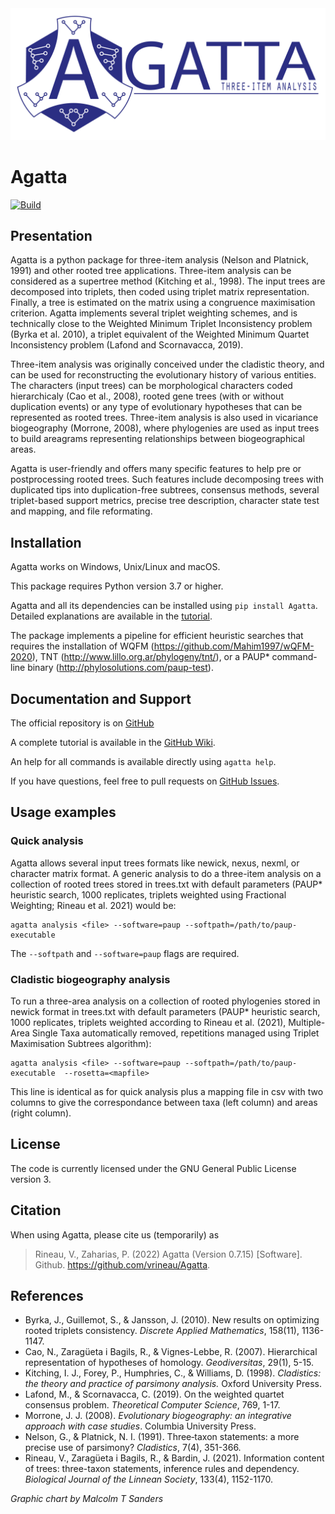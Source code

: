 <img src="https://github.com/vrineau/agatta/blob/main/agatta/agatta.png?raw=true" alt="agatta_logotype" width="700"/>

# Agatta

[![Build](https://github.com/vrineau/Agatta/actions/workflows/python-package.yml/badge.svg)](https://github.com/vrineau/Agatta/actions/workflows/python-package.yml)

## Presentation

Agatta is a python package for three-item analysis (Nelson and Platnick, 1991) and other rooted tree applications. Three-item analysis can be considered as a supertree method (Kitching et al., 1998). The input trees are decomposed into triplets, then coded using triplet matrix representation. Finally, a tree is estimated on the matrix using a congruence maximisation criterion. Agatta implements several triplet weighting schemes, and is technically close to the Weighted Minimum Triplet Inconsistency problem (Byrka et al. 2010), a triplet equivalent of the Weighted Minimum Quartet Inconsistency problem (Lafond and Scornavacca, 2019).

Three-item analysis was originally conceived under the cladistic theory, and can be used for reconstructing the evolutionary history of various entities. The characters (input trees) can be morphological characters coded hierarchicaly (Cao et al., 2008), rooted gene trees (with or without duplication events) or any type of evolutionary hypotheses that can be represented as rooted trees. Three-item analysis is also used in vicariance biogeography (Morrone, 2008), where phylogenies are used as input trees to build areagrams representing relationships between biogeographical areas.

Agatta is user-friendly and offers many specific features to help pre or postprocessing rooted trees. Such features include decomposing trees with duplicated tips into duplication-free subtrees, consensus methods, several triplet-based support metrics, precise tree description, character state test and mapping, and file reformating. 

## Installation

Agatta works on Windows, Unix/Linux and macOS.

This package requires Python version 3.7 or higher.

Agatta and all its dependencies can be installed using `pip install Agatta`. Detailed explanations are available in the [tutorial](https://github.com/vrineau/Agatta/wiki/Tutorial).

The package implements a pipeline for efficient heuristic searches that requires the installation of WQFM (https://github.com/Mahim1997/wQFM-2020), TNT (http://www.lillo.org.ar/phylogeny/tnt/), or a PAUP* command-line binary (http://phylosolutions.com/paup-test).

## Documentation and Support

The official repository is on [GitHub](https://github.com/vrineau/Agatta)

A complete tutorial is available in the [GitHub Wiki](https://github.com/vrineau/Agatta/wiki/Tutorial).

An help for all commands is available directly using `agatta help`.

If you have questions, feel free to pull requests on [GitHub Issues](https://github.com/vrineau/Agatta/issues).

## Usage examples

### Quick analysis

Agatta allows several input trees formats like newick, nexus, nexml, or character matrix format. A generic analysis to do a three-item analysis on a collection of rooted trees stored in trees.txt with default parameters (PAUP* heuristic search, 1000 replicates, triplets weighted using Fractional Weighting; Rineau et al. 2021) would be:
```
agatta analysis <file> --software=paup --softpath=/path/to/paup-executable
```
The `--softpath` and `--software=paup` flags are required.

### Cladistic biogeography analysis

To run a three-area analysis on a collection of rooted phylogenies stored in newick format in trees.txt with default parameters (PAUP* heuristic search, 1000 replicates, triplets weighted according to Rineau et al. (2021), Multiple-Area Single Taxa automatically removed, repetitions managed using Triplet Maximisation Subtrees algorithm):
```
agatta analysis <file> --software=paup --softpath=/path/to/paup-executable  --rosetta=<mapfile>
```
This line is identical as for quick analysis plus a mapping file in csv  with two columns to give the correspondance between taxa (left column) and areas (right column). 

## License

The code is currently licensed under the GNU General Public License version 3.

## Citation

When using Agatta, please cite us (temporarily) as

> Rineau, V., Zaharias, P. (2022) Agatta (Version 0.7.15) [Software]. Github. https://github.com/vrineau/Agatta.

## References

* Byrka, J., Guillemot, S., & Jansson, J. (2010). New results on optimizing rooted triplets consistency. *Discrete Applied Mathematics*, 158(11), 1136-1147.
* Cao, N., Zaragüeta i Bagils, R., & Vignes-Lebbe, R. (2007). Hierarchical representation of hypotheses of homology. *Geodiversitas*, 29(1), 5-15.
* Kitching, I. J., Forey, P., Humphries, C., & Williams, D. (1998). *Cladistics: the theory and practice of parsimony analysis.* Oxford University Press.
* Lafond, M., & Scornavacca, C. (2019). On the weighted quartet consensus problem. *Theoretical Computer Science*, 769, 1-17.
* Morrone, J. J. (2008). *Evolutionary biogeography: an integrative approach with case studies*. Columbia University Press.
* Nelson, G., & Platnick, N. I. (1991). Three‐taxon statements: a more precise use of parsimony? *Cladistics*, 7(4), 351-366.
* Rineau, V., Zaragüeta i Bagils, R., & Bardin, J. (2021). Information content of trees: three-taxon statements, inference rules and dependency. *Biological Journal of the Linnean Society*, 133(4), 1152-1170.

*Graphic chart by Malcolm T Sanders*
